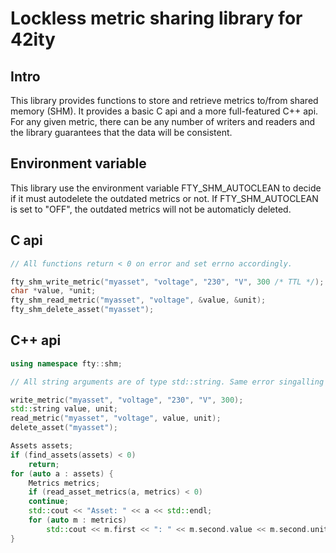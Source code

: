 # Lockless metric sharing library for 42ity

## Intro

This library provides functions to store and retrieve metrics to/from shared
memory (SHM). It provides a basic C api and a more full-featured C++ api. For
any given metric, there can be any number of writers and readers and the
library guarantees that the data will be consistent.

## Environment variable

This library use the environment variable FTY_SHM_AUTOCLEAN to decide if it 
must autodelete the outdated metrics or not. If FTY_SHM_AUTOCLEAN is set to "OFF",
the outdated metrics will not be automaticly deleted.

## C api

```c
// All functions return < 0 on error and set errno accordingly.

fty_shm_write_metric("myasset", "voltage", "230", "V", 300 /* TTL */);
char *value, *unit;
fty_shm_read_metric("myasset", "voltage", &value, &unit);
fty_shm_delete_asset("myasset");
```

## C++ api

```c++
using namespace fty::shm;

// All string arguments are of type std::string. Same error singalling as with the C api

write_metric("myasset", "voltage", "230", "V", 300);
std::string value, unit;
read_metric("myasset", "voltage", value, unit);
delete_asset("myasset");

Assets assets;
if (find_assets(assets) < 0)
    return;
for (auto a : assets) {
    Metrics metrics;
    if (read_asset_metrics(a, metrics) < 0)
	continue;
    std::cout << "Asset: " << a << std::endl;
    for (auto m : metrics)
        std::cout << m.first << ": " << m.second.value << m.second.unit << std::endl;
}
```
